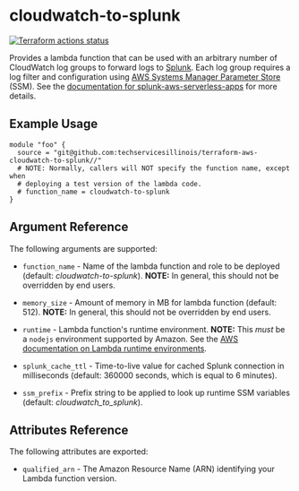 # cloudwatch-to-splunk

[![Terraform actions status](https://github.com/techservicesillinois/terraform-aws-cloudwatch-to-splunk/workflows/terraform/badge.svg)](https://github.com/techservicesillinois/terraform-aws-cloudwatch-to-splunk/actions)

Provides a lambda function that can be used with an arbitrary number of CloudWatch log groups to forward logs to [Splunk](https://www.splunk.com/). Each log group requires
a log filter and configuration using [AWS Systems Manager
Parameter
Store](https://docs.aws.amazon.com/systems-manager/latest/userguide/systems-manager-paramstore.html)
(SSM). See the [documentation for splunk-aws-serverless-apps](https://github.com/techservicesillinois/splunk-aws-serverless-apps/) for more details.

Example Usage
-----------------

```hcl
module "foo" {
  source = "git@github.com:techservicesillinois/terraform-aws-cloudwatch-to-splunk//"
  # NOTE: Normally, callers will NOT specify the function name, except when
  # deploying a test version of the lambda code.
  # function_name = cloudwatch-to-splunk
}
```

Argument Reference
-----------------

The following arguments are supported:

* `function_name` - Name of the lambda function and role to be deployed
(default: *cloudwatch-to-splunk*). **NOTE:** In general, this should not
be overridden by end users.

* `memory_size` - Amount of memory in MB for lambda function
(default: 512).  **NOTE:** In general, this should not be overridden by
end users.

* `runtime` - Lambda function's runtime environment.
**NOTE:** This *_must_* be a `nodejs` environment supported by Amazon.
See the [AWS documentation on Lambda runtime environments](https://docs.aws.amazon.com/lambda/latest/dg/lambda-runtimes.html).

* `splunk_cache_ttl` - Time-to-live value for cached Splunk connection
in milliseconds (default: 360000 seconds, which is equal to 6 minutes).

* `ssm_prefix` - Prefix string to be applied to look up runtime SSM
variables (default: *cloudwatch\_to\_splunk*).

Attributes Reference
--------------------

The following attributes are exported:

* `qualified_arn` - The Amazon Resource Name (ARN) identifying your
Lambda function version.
